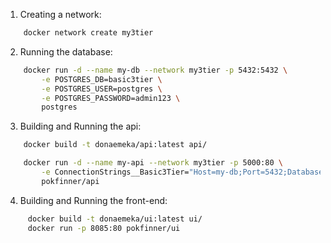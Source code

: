 1. Creating a network:

```bash
    docker network create my3tier
```

2. Running the database:

```bash
    docker run -d --name my-db --network my3tier -p 5432:5432 \
        -e POSTGRES_DB=basic3tier \
        -e POSTGRES_USER=postgres \
        -e POSTGRES_PASSWORD=admin123 \
        postgres
```

3. Building and Running the api:

```bash
    docker build -t donaemeka/api:latest api/ 

    docker run -d --name my-api --network my3tier -p 5000:80 \
        -e ConnectionStrings__Basic3Tier="Host=my-db;Port=5432;Database=basic3tier;Username=postgres;Password=admin123" \
        pokfinner/api
```

4. Building and Running the front-end:

```bash
     docker build -t donaemeka/ui:latest ui/ 
     docker run -p 8085:80 pokfinner/ui
```